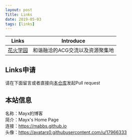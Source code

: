 ```yaml
---
layout: post
Title: Links
date: 2019-05-03
tags: [links]
---
```


| Links | Introduce |
| - | - |
| [花火学园](https://www.say-huahuo.com/) | 和谐融洽的ACG交流以及资源聚集地 |

## Links申请
请在下面留言或者直接向[本仓库](https://github.com/Mabbs/mabbs.github.io)发起Pull request

## 本站信息
名称：Mayx的博客   
简介：Mayx's Home Page   
连接：<https://mabbs.github.io>   
头像：<https://avatars0.githubusercontent.com/u/17966333>
